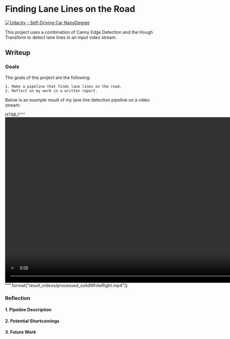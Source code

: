 # Finding Lane Lines on the Road
[![Udacity - Self-Driving Car NanoDegree](https://s3.amazonaws.com/udacity-sdc/github/shield-carnd.svg)](http://www.udacity.com/drive)

This project uses a combination of Canny Edge Detection and the Hough Transform to detect lane lines in an input video stream.

## Writeup

### Goals
The goals of this project are the following:

    1. Make a pipeline that finds lane lines on the road.
    2. Reflect on my work in a written report.

Below is an example result of my lane line detection pipeline on a video stream:

HTML("""
<video width="960" height="540" controls>
  <source src="{0}">
</video>
""".format("result_videos/processed_solidWhiteRight.mp4"))

### Reflection

#### 1. Pipeline Description

#### 2. Potential Shortcomings

#### 3. Future Work
